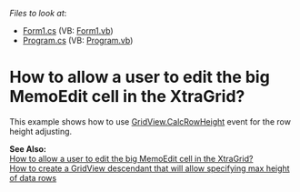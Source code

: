 <!-- default file list -->
*Files to look at*:

* [Form1.cs](./CS/GridView_CalcRowHeight/Form1.cs) (VB: [Form1.vb](./VB/GridView_CalcRowHeight/Form1.vb))
* [Program.cs](./CS/GridView_CalcRowHeight/Program.cs) (VB: [Program.vb](./VB/GridView_CalcRowHeight/Program.vb))
<!-- default file list end -->
# How to allow a user to edit the big MemoEdit cell in the XtraGrid?


<p>This example shows how to use <a href="//">GridView.CalcRowHeight</a> event for the row height adjusting.</p><p><strong>See Also:</strong><br />
<a href="https://www.devexpress.com/Support/Center/p/AK9169">How to allow a user to edit the big MemoEdit cell in the XtraGrid?</a><br />
<a href="https://www.devexpress.com/Support/Center/p/E2001">How to create a GridView descendant that will allow specifying max height of data rows</a></p>

<br/>


